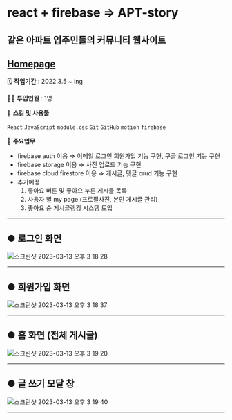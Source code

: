 # react + firebase => APT-story

## 같은 아파트 입주민들의 커뮤니티 웹사이트

## [Homepage](https://mydiary-50193.firebaseapp.com/)

🗓️ **작업기간** : 2022.3.5 ~ ing

👨‍💻 **투입인원** : 1명

🌱 **스킬 및 사용툴**

`React` `JavaScript` `module.css` `Git` `GitHub` `motion` `firebase`

📒 **주요업무**

- firebase auth 이용 ⇒ 이메일 로그인 회원가입 기능 구현, 구글 로그인 기능 구현
- firebase storage 이용 ⇒ 사진 업로드 기능 구현
- firebase cloud firestore 이용 ⇒ 게시글, 댓글 crud 기능 구현
- 추가예정
  1. 좋아요 버튼 및 좋아요 누른 게시물 목록
  2. 사용자 별 my page (프로필사진, 본인 게시글 관리)
  3. 좋아요 순 게시글랭킹 시스템 도입

---

## ● 로그인 화면

![스크린샷 2023-03-13 오후 3 18 28](https://user-images.githubusercontent.com/82385282/224622913-af5ce305-fb21-4409-916b-1d3c0eea06b2.png)

---

## ● 회원가입 화면

![스크린샷 2023-03-13 오후 3 18 37](https://user-images.githubusercontent.com/82385282/224622935-c5db068d-3e50-442f-a7d5-46e6bf01242e.png)

---

## ● 홈 화면 (전체 게시글)

![스크린샷 2023-03-13 오후 3 19 20](https://user-images.githubusercontent.com/82385282/224622951-e51ea399-9a2f-4db7-ae71-f0d3ea8be570.png)

---

## ● 글 쓰기 모달 창

![스크린샷 2023-03-13 오후 3 19 40](https://user-images.githubusercontent.com/82385282/224622967-8daff3de-105f-4878-8498-6fb2aa5ff236.png)

---

